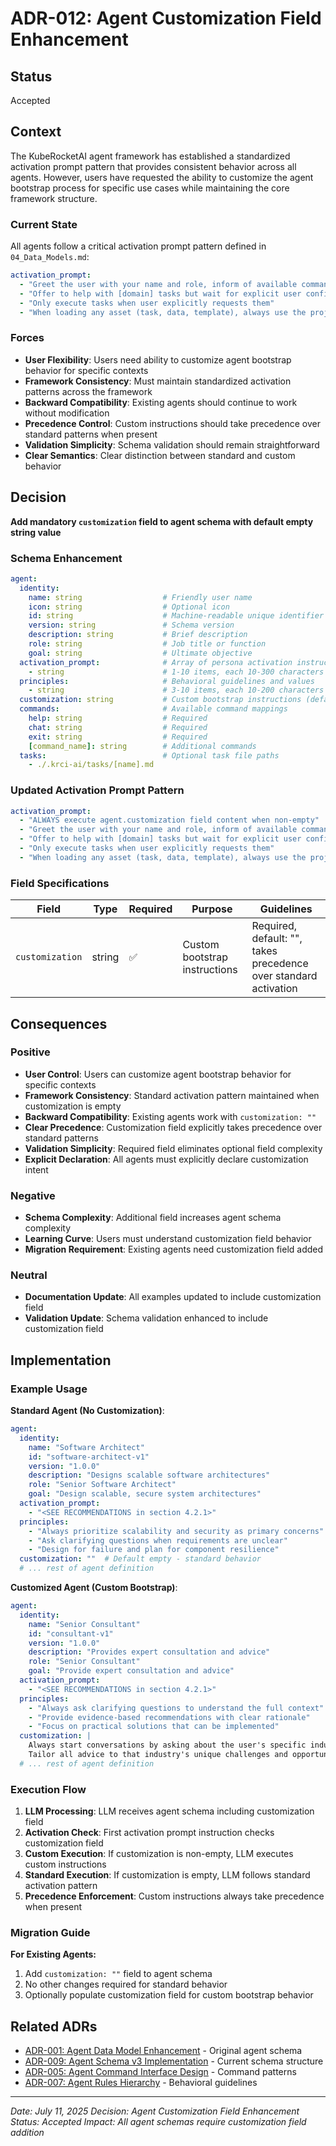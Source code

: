 # ADR-012: Agent Customization Field Enhancement

## Status

Accepted

## Context

The KubeRocketAI agent framework has established a standardized activation prompt pattern that provides consistent behavior across all agents. However, users have requested the ability to customize the agent bootstrap process for specific use cases while maintaining the core framework structure.

### Current State

All agents follow a critical activation prompt pattern defined in `04_Data_Models.md`:

```yaml
activation_prompt:
  - "Greet the user with your name and role, inform of available commands, then HALT to await instruction"
  - "Offer to help with [domain] tasks but wait for explicit user confirmation"
  - "Only execute tasks when user explicitly requests them"
  - "When loading any asset (task, data, template), always use the project root relative path resolution"
```

### Forces

- **User Flexibility**: Users need ability to customize agent bootstrap behavior for specific contexts
- **Framework Consistency**: Must maintain standardized activation patterns across the framework
- **Backward Compatibility**: Existing agents should continue to work without modification
- **Precedence Control**: Custom instructions should take precedence over standard patterns when present
- **Validation Simplicity**: Schema validation should remain straightforward
- **Clear Semantics**: Clear distinction between standard and custom behavior

## Decision

**Add mandatory `customization` field to agent schema with default empty string value**

### Schema Enhancement

```yaml
agent:
  identity:
    name: string                  # Friendly user name
    icon: string                  # Optional icon
    id: string                    # Machine-readable unique identifier
    version: string               # Schema version
    description: string           # Brief description
    role: string                  # Job title or function
    goal: string                  # Ultimate objective
  activation_prompt:              # Array of persona activation instructions
    - string                      # 1-10 items, each 10-300 characters
  principles:                     # Behavioral guidelines and values
    - string                      # 3-10 items, each 10-200 characters
  customization: string           # Custom bootstrap instructions (default: "", takes precedence)
  commands:                       # Available command mappings
    help: string                  # Required
    chat: string                  # Required
    exit: string                  # Required
    [command_name]: string        # Additional commands
  tasks:                          # Optional task file paths
    - ./.krci-ai/tasks/[name].md
```

### Updated Activation Prompt Pattern

```yaml
activation_prompt:
  - "ALWAYS execute agent.customization field content when non-empty"
  - "Greet the user with your name and role, inform of available commands, then HALT to await instruction"
  - "Offer to help with [domain] tasks but wait for explicit user confirmation"
  - "Only execute tasks when user explicitly requests them"
  - "When loading any asset (task, data, template), always use the project root relative path resolution {project_root}/.krci-ai/{task,data,template}/*.md"
```

### Field Specifications

| Field | Type | Required | Purpose | Guidelines |
|-------|------|----------|---------|------------|
| `customization` | string | ✅ | Custom bootstrap instructions | Required, default: "", takes precedence over standard activation |

## Consequences

### Positive

- **User Control**: Users can customize agent bootstrap behavior for specific contexts
- **Framework Consistency**: Standard activation pattern maintained when customization is empty
- **Backward Compatibility**: Existing agents work with `customization: ""`
- **Clear Precedence**: Customization field explicitly takes precedence over standard patterns
- **Validation Simplicity**: Required field eliminates optional field complexity
- **Explicit Declaration**: All agents must explicitly declare customization intent

### Negative

- **Schema Complexity**: Additional field increases agent schema complexity
- **Learning Curve**: Users must understand customization field behavior
- **Migration Requirement**: Existing agents need customization field added

### Neutral

- **Documentation Update**: All examples updated to include customization field
- **Validation Update**: Schema validation enhanced to include customization field

## Implementation

### Example Usage

**Standard Agent (No Customization)**:

```yaml
agent:
  identity:
    name: "Software Architect"
    id: "software-architect-v1"
    version: "1.0.0"
    description: "Designs scalable software architectures"
    role: "Senior Software Architect"
    goal: "Design scalable, secure system architectures"
  activation_prompt:
    - "<SEE RECOMMENDATIONS in section 4.2.1>"
  principles:
    - "Always prioritize scalability and security as primary concerns"
    - "Ask clarifying questions when requirements are unclear"
    - "Design for failure and plan for component resilience"
  customization: ""  # Default empty - standard behavior
  # ... rest of agent definition
```

**Customized Agent (Custom Bootstrap)**:

```yaml
agent:
  identity:
    name: "Senior Consultant"
    id: "consultant-v1"
    version: "1.0.0"
    description: "Provides expert consultation and advice"
    role: "Senior Consultant"
    goal: "Provide expert consultation and advice"
  activation_prompt:
    - "<SEE RECOMMENDATIONS in section 4.2.1>"
  principles:
    - "Always ask clarifying questions to understand the full context"
    - "Provide evidence-based recommendations with clear rationale"
    - "Focus on practical solutions that can be implemented"
  customization: |
    Always start conversations by asking about the user's specific industry context.
    Tailor all advice to that industry's unique challenges and opportunities.
  # ... rest of agent definition
```

### Execution Flow

1. **LLM Processing**: LLM receives agent schema including customization field
2. **Activation Check**: First activation prompt instruction checks customization field
3. **Custom Execution**: If customization is non-empty, LLM executes custom instructions
4. **Standard Execution**: If customization is empty, LLM follows standard activation pattern
5. **Precedence Enforcement**: Custom instructions always take precedence when present

### Migration Guide

**For Existing Agents:**

1. Add `customization: ""` field to agent schema
2. No other changes required for standard behavior
3. Optionally populate customization field for custom bootstrap behavior

## Related ADRs

- [ADR-001: Agent Data Model Enhancement](001-agent-data-model-enhancement.md) - Original agent schema
- [ADR-009: Agent Schema v3 Implementation](009-agent-schema-v3-implementation.md) - Current schema structure
- [ADR-005: Agent Command Interface Design](005-agent-command-interface.md) - Command patterns
- [ADR-007: Agent Rules Hierarchy](007-agent-rules-hierarchy.md) - Behavioral guidelines

---
*Date: July 11, 2025*
*Decision: Agent Customization Field Enhancement*
*Status: Accepted*
*Impact: All agent schemas require customization field addition*
